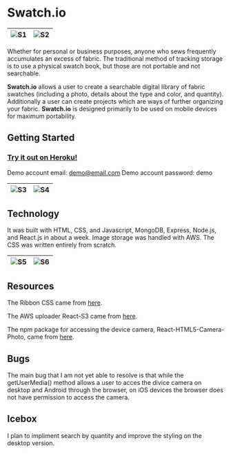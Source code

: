 # Swatch.io

![S1](https://i.imgur.com/XN0Nfdr.png)             |  ![S2](https://i.imgur.com/bWQfpJA.png)
:-------------------------:|:-------------------------:

Whether for personal or business purposes, anyone who sews frequently accumulates an excess of fabric. The traditional method of tracking storage is to use a physical swatch book, but those are not portable and not searchable.

**Swatch.io** allows a user to create a searchable digital library of fabric swatches (including a photo, details about the type and color, and quantity). Additionally a user can create projects which are ways of further organizing your fabric. **Swatch.io** is designed primarily to be used on mobile devices for maximum portability.

## Getting Started
### [Try it out on Heroku!](https://swatch-io.herokuapp.com/)
Demo account email: demo@email.com
Demo account password: demo

![S3](https://i.imgur.com/5Te86RH.png)             |  ![S4](https://i.imgur.com/80G8AN0.png)
:-------------------------:|:-------------------------:

## Technology
It was built with HTML, CSS, and Javascript, MongoDB, Express, Node.js, and React.js in about a week. Image storage was handled with AWS. The CSS was written entirely from scratch.

![S5](https://i.imgur.com/8QvjJOG.png)             |  ![S6](https://i.imgur.com/xggisw0.png)
:-------------------------:|:-------------------------:

## Resources

The Ribbon CSS came from [here](https://codepen.io/ultraloveninja/pen/vdJMoW?page=2).

The AWS uploader React-S3 came from [here](https://www.npmjs.com/package/react-s3).

The npm package for accessing the device camera, React-HTML5-Camera-Photo, came from [here](https://www.npmjs.com/package/react-html5-camera-photo).

## Bugs

The main bug that I am not yet able to resolve is that while the getUserMedia() method allows a user to acces the divice camera on desktop and Android through the browser, on iOS devices the browser does not have permission to access the camera.

## Icebox

I plan to impliment search by quantity and improve the styling on the desktop version.